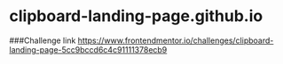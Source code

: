 # clipboard-landing-page.github.io

###Challenge link
https://www.frontendmentor.io/challenges/clipboard-landing-page-5cc9bccd6c4c91111378ecb9
